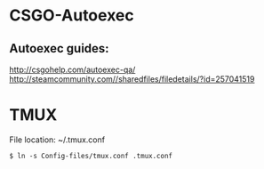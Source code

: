# CSGO-Autoexec

## Autoexec guides:
http://csgohelp.com/autoexec-qa/  
http://steamcommunity.com//sharedfiles/filedetails/?id=257041519  

# TMUX
File location: ~/.tmux.conf

```
$ ln -s Config-files/tmux.conf .tmux.conf
```
